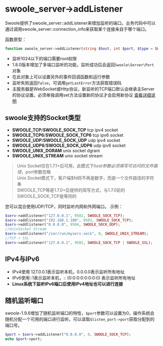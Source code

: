 # swoole_server->addListener

Swoole提供了swoole_server::addListener来增加监听的端口。业务代码中可以通过调用swoole_server::connection_info来获取某个连接来自于哪个端口。

函数原型：
```php
function swoole_server->addListener(string $host, int $port, $type = SWOOLE_SOCK_TCP);
```

* 监听1024以下的端口需要root权限
* 1.8.0版本增加了多端口监听的功能，监听成功后会返回`Swoole\Server\Port`对象
* 在此对象上可以设置另外的事件回调函数和运行参数
* 监听失败返回`false`，可调用`getLastError`方法获取错误码
* 主服务器是WebSocket或Http协议，新监听的TCP端口默认会继承主Server的协议设置。必须单独调用set方法设置新的协议才会启用新协议 [查看详细说明](https://wiki.swoole.com/wiki/page/525.html "连接")

swoole支持的Socket类型
----
* __SWOOLE_TCP__/__SWOOLE_SOCK_TCP__  tcp ipv4 socket 
* __SWOOLE_TCP6__/__SWOOLE_SOCK_TCP6__  tcp ipv6 socket
* __SWOOLE_UDP__/__SWOOLE_SOCK_UDP__  udp ipv4 socket
* __SWOOLE_UDP6__/__SWOOLE_SOCK_UDP6__  udp ipv6 socket  
* __SWOOLE_UNIX_DGRAM__ unix socket dgram
* __SWOOLE_UNIX_STREAM__ unix socket stream

> Unix Socket仅在1.7.1+后可用，此模式下$host参数必须填写可访问的文件路径，$port参数忽略  
> Unix Socket模式下，客户端$fd将不再是数字，而是一个文件路径的字符串    
> SWOOLE_TCP等是1.7.0+后提供的简写方式，与1.7.0前的SWOOLE_SOCK_TCP是等同的   

您可以混合使用UDP/TCP，同时监听内网和外网端口。
示例：
```php
$serv->addlistener("127.0.0.1", 9502, SWOOLE_SOCK_TCP);
$serv->addlistener("192.168.1.100", 9503, SWOOLE_SOCK_TCP);
$serv->addlistener("0.0.0.0", 9504, SWOOLE_SOCK_UDP);
//UnixSocket Stream
$serv->addlistener("/var/run/myserv.sock", 0, SWOOLE_UNIX_STREAM);
//TCP + SSL
$serv->addlistener("127.0.0.1", 9502, SWOOLE_SOCK_TCP | SWOOLE_SSL);
```

IPv4与IPv6
----
* IPv4使用 127.0.0.1表示监听本机，0.0.0.0表示监听所有地址
* IPv6使用::1表示监听本机，:: (0:0:0:0:0:0:0:0) 表示监听所有地址
* **Linux系统下监听IPv6端口后使用IPv4地址也可以进行连接**

随机监听端口
----
swoole-1.9.6增加了随机监听端口的特性，`$port`参数可以设置为0，操作系统会随机分配一个可用的端口进行监听。可以读取`$listen_port->port`获取分配到的端口号。

```php
$port = $serv->addListener("0.0.0.0", 0, SWOOLE_SOCK_TCP);
echo $port->port;
```





